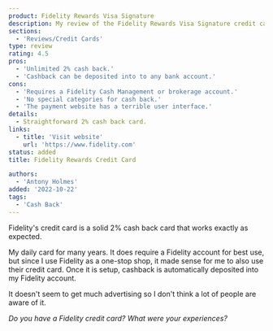 ```yaml
---
product: Fidelity Rewards Visa Signature
description: My review of the Fidelity Rewards Visa Signature credit card.
sections:
  - 'Reviews/Credit Cards'
type: review
rating: 4.5
pros:
  - 'Unlimited 2% cash back.'
  - 'Cashback can be deposited into to any bank account.'
cons:
  - 'Requires a Fidelity Cash Management or brokerage account.'
  - 'No special categories for cash back.'
  - 'The payment website has a terrible user interface.'
details:
  - Straightforward 2% cash back card.
links:
  - title: 'Visit website'
    url: 'https://www.fidelity.com'
status: added
title: Fidelity Rewards Credit Card

authors:
  - 'Antony Holmes'
added: '2022-10-22'
tags:
  - 'Cash Back'
---
```


Fidelity's credit card is a solid 2% cash back card that works exactly as expected.

<!-- more -->

My daily card for many years. It does require a Fidelity account for best use, but since I use Fidelity as a one-stop shop, it made sense for me to also use their credit card. Once it is setup, cashback is automatically deposited into my Fidelity account.

It doesn't seem to get much advertising so I don't think a lot of people are aware of it.

_Do you have a Fidelity credit card? What were your experiences?_
